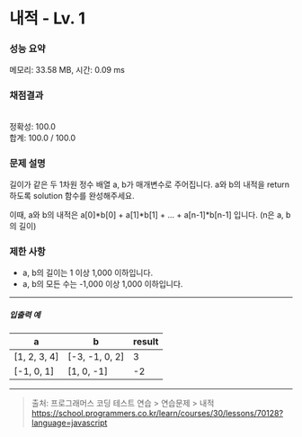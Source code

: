 # 내적 - Lv. 1

### 성능 요약

메모리: 33.58 MB, 시간: 0.09 ms

### 채점결과

<br/>정확성: 100.0<br/>합계: 100.0 / 100.0

### 문제 설명

길이가 같은 두 1차원 정수 배열 a, b가 매개변수로 주어집니다. a와 b의 내적을 return 하도록 solution 함수를 완성해주세요.

이때, a와 b의 내적은 a[0]*b[0] + a[1]*b[1] + ... + a[n-1]*b[n-1] 입니다. (n은 a, b의 길이)


### 제한 사항

+ a, b의 길이는 1 이상 1,000 이하입니다.
+ a, b의 모든 수는 -1,000 이상 1,000 이하입니다.

<hr>

<h5>입출력 예</h5>

| a | b | result |
| --- | ---| ---| 
| [1, 2, 3, 4] | [-3, -1, 0, 2] | 3 |
| [-1, 0, 1] | [1, 0, -1] | -2 |

<hr>

> 출처: 프로그래머스 코딩 테스트 연습 > 연습문제 > 내적 https://school.programmers.co.kr/learn/courses/30/lessons/70128?language=javascript
